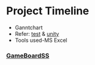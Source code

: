 # Project Timeline
* Ganntchart
* Refer: [test](https://github.com/nuPURohit/LTTS_MiniProject_StepIn/tree/main/3_Implementation/test) & [unity](https://github.com/nuPURohit/LTTS_MiniProject_StepIn/tree/main/3_Implementation/unity)
* Tools used-MS Excel


### [GameBoardSS](https://user-images.githubusercontent.com/88818462/160601416-d15b0694-5a3e-47fa-b085-f8abc6296969.png)
